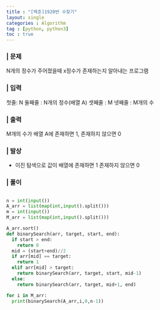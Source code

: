 ```yaml
---
title : "[백준]1920번 수찾기"
layout: single
categories : Algorithm
tag : [python, python3]
toc : true
---
```


### | 문제
N개의 정수가 주어졌을때 x정수가 존재하는지 알아내는 프로그램

### | 입력
첫줄: N
둘째줄 : N개의 정수(배열 A)
셋째줄 : M
넷째줄 : M개의 수

### | 출력
M개의 수가 배열 A에 존재하면 1, 존재하지 않으면 0


### | 발상
- 이진 탐색으로 값이 배열에 존재하면 1 존재하지 않으면 0 

### | 풀이
```python

n = int(input())
A_arr = list(map(int,input().split()))
m = int(input())
M_arr = list(map(int,input().split()))

A_arr.sort()
def binarySearch(arr, target, start, end):
  if start > end:
    return 0
  mid = (start+end)//2
  if arr[mid] == target:
    return 1
  elif arr[mid] > target:
    return binarySearch(arr, target, start, mid-1)
  else:
    return binarySearch(arr, target, mid+1, end)

for i in M_arr:
  print(binarySearch(A_arr,i,0,n-1))
```
